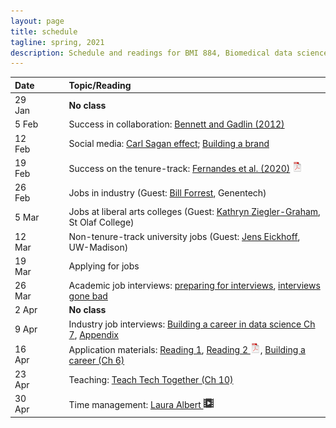 ```yaml
---
layout: page
title: schedule
tagline: spring, 2021
description: Schedule and readings for BMI 884, Biomedical data science professional skills
---
```


| Date    | &nbsp;&nbsp;&nbsp;&nbsp;   | Topic/Reading  |
| :------ | -- | :----- |
| 29 Jan  |    | **No class** |
| 5 Feb   |    | Success in collaboration: [Bennett and Gadlin (2012)](https://www.ncbi.nlm.nih.gov/pmc/articles/PMC3652225/) |
| 12 Feb  |    | Social media: [Carl Sagan effect](https://doi.org/10.1523/JNEUROSCI.0086-16.2016); [Building a brand](https://www.stephaniehicks.com/blog/building-a-brand-as-a-scientist/) |
| 19 Feb  |    | Success on the tenure-track: [Fernandes et al. (2020)](https://doi.org/10.7554/eLife.54097) [![pdf icon](icons/pdf-icon.png)](https://bit.ly/3d3uA9b) |
| 26 Feb  |    | Jobs in industry (Guest: [Bill Forrest](https://www.gene.com/scientists/our-scientists/bill-forrest), Genentech) |
| 5 Mar   |    | Jobs at liberal arts colleges (Guest: [Kathryn Ziegler-Graham](https://www.stolaf.edu/profile/kziegler), St Olaf College) |
| 12 Mar  |    | Non-tenure-track university jobs (Guest: [Jens Eickhoff](https://biostat.wiscweb.wisc.edu/staff/eickhoff-jens/), UW-Madison) |
| 19 Mar  |    | Applying for jobs |
| 26 Mar  |    | Academic job interviews: [preparing for interviews](https://www.sciencemag.org/careers/2018/12/how-put-your-best-foot-forward-faculty-job-interviews), [interviews gone bad](https://www.insidehighered.com/blogs/globalhighered/faculty-job-interviews-gone-bad) |
| 2 Apr   |    | **No class** |
| 9 Apr   |    | Industry job interviews: [Building a career in data science Ch 7](https://livebook.manning.com/book/build-your-career-in-data-science/chapter-7/1), [Appendix](https://livebook.manning.com/book/build-a-career-in-data-science/appendix/) |
| 16 Apr  |    | Application materials: [Reading 1](https://mitcommlab.mit.edu/broad/commkit/cover-letter-for-a-faculty-position/), [Reading 2 ![pdf icon](icons/pdf-icon.png)](https://hwpi.harvard.edu/files/ocs/files/gsas-cvs-and-cover-letters.pdf), [Building a career (Ch 6)](https://livebook.manning.com/book/build-your-career-in-data-science/chapter-6/1)
| 23 Apr  |    | Teaching: [Teach Tech Together (Ch 10)](https://teachtogether.tech/en/index.html#s:motivation) |
| 30 Apr  |    | Time management: [Laura Albert ![video icon](icons/video-icon.png)](https://www.youtube.com/watch?v=Jmdz0p_gTww) |
